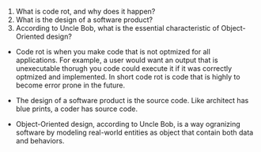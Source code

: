 1. What is code rot, and why does it happen?
2. What is the design of a software product?
3. According to Uncle Bob, what is the essential characteristic of Object-Oriented design?

- Code rot is when you make code that is not optmized for all applications. For example, a user would want an output that is unexecutable thorugh you code could execute it if it was correctly optmized and implemented. In short code rot is code that is highly to become error prone in the future.

- The design of a software product is the source code. Like architect has blue prints, a coder has source code.

- Object-Oriented design, according to Uncle Bob, is a way ogranizing software by modeling real-world entities as object that contain both data and behaviors.
